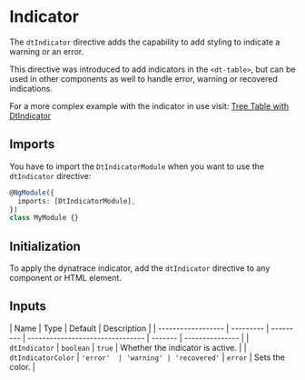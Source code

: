 # Indicator

The `dtIndicator` directive adds the capability to add styling to indicate a
warning or an error.

This directive was introduced to add indicators in the `<dt-table>`, but can be
used in other components as well to handle error, warning or recovered
indications.

<ba-live-example name="DtExampleIndicatorDefault" fullwidth></ba-live-example>

For a more complex example with the indicator in use visit:
[Tree Table with DtIndicator](/components/tree-table#dtindicator)

## Imports

You have to import the `DtIndicatorModule` when you want to use the
`dtIndicator` directive:

```typescript
@NgModule({
  imports: [DtIndicatorModule],
})
class MyModule {}
```

## Initialization

To apply the dynatrace indicator, add the `dtIndicator` directive to any
component or HTML element.

## Inputs

| Name               | Type      | Default   | Description                      |
| ------------------ | --------- | --------- | -------------------------------- | ------- | --------------- |
| `dtIndicator`      | `boolean` | `true`    | Whether the indicator is active. |
| `dtIndicatorColor` | `'error'  | 'warning' | 'recovered'`                     | `error` | Sets the color. |
